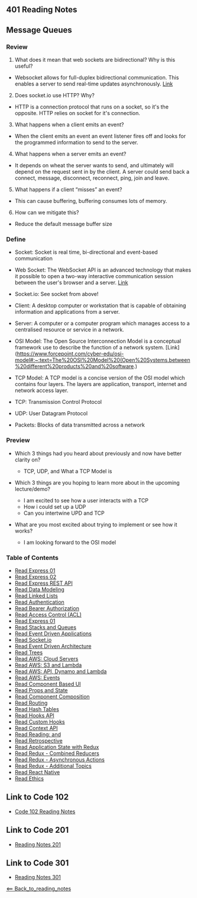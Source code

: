 ## 401 Reading Notes

## Message Queues

### Review
1. What does it mean that web sockets are bidirectional? Why is this useful?
  - Websocket allows for full-duplex bidirectional communication. This enables a server to send real-time updates asynchronously. [Link](https://www.amx.com/en-US/site_elements/benefits-and-applications-of-websockets#:~:text=Whereas%20HTTP%20relies%20on%20a,submit%20a%20request%20each%20time.)

2. Does socket.io use HTTP? Why?
- HTTP is a connection protocol that runs on a socket, so it's the opposite. HTTP relies on socket for it's connection. 

3. What happens when a client emits an event?
- When the client emits an event an event listener fires off and looks for the programmed information to send to the server. 

4. What happens when a server emits an event?
- It depends on wheat the server wants to send, and ultimately will depend on the request sent in by the client. A server could send back a connect, message, disconnect, reconnect, ping, join and leave.

5. What happens if a client “misses” an event?
- This can cause buffering, buffering consumes lots of memory. 

6. How can we mitigate this?
- Reduce the default message buffer size

### Define
- Socket: Socket is real time, bi-directional and event-based communication

- Web Socket: The WebSocket API is an advanced technology that makes it possible to open a two-way interactive communication session between the user's browser and a server. [Link](https://developer.mozilla.org/en-US/docs/Web/API/WebSockets_API)

- Socket.io: See socket from above! 
- Client: A desktop computer or workstation that is capable of obtaining information and applications from a server. 
- Server: A computer or a computer program which manages access to a centralised resource or service in a network.

- OSI Model: The Open Source Interconnection Model is a conceptual framework use to describe the function of a network system. [Link](https://www.forcepoint.com/cyber-edu/osi-model#:~:text=The%20OSI%20Model%20(Open%20Systems,between%20different%20products%20and%20software.)

- TCP Model: A TCP model is a concise version of the OSI model which contains four layers. The layers are application, transport, internet and network access layer. 

- TCP: Transmission Control Protocol
- UDP: User Datagram Protocol
- Packets: Blocks of data transmitted across a network

### Preview 
- Which 3 things had you heard about previously and now have better clarity on?
  * TCP, UDP, and What a TCP Model is

- Which 3 things are you hoping to learn more about in the upcoming lecture/demo?
  * I am excited to see how a user interacts with a TCP
  * How i could set up a UDP
  * Can you intertwine UPD and TCP

- What are you most excited about trying to implement or see how it works?
  * I am looking forward to the OSI model

### Table of Contents
- [Read Express 01](01_Reading.md)
- [Read Express 02](02_Reading.md)
- [Read Express REST API](03_Reading.md)
- [Read Data Modeling](04_Reading.md)
- [Read Linked Lists](05_Reading.md)
- [Read Authentication](06_Reading.md)
- [Read Bearer Authorization](07_Reading.md)
- [Read Access Control (ACL)](08_Reading.md)
- [Read Express 01](09_Reading.md)
- [Read Stacks and Queues](10_Reading.md)
- [Read Event Driven Applications](11_Reading.md)
- [Read Socket.io](12_Reading.md)
- [Read Event Driven Architecture](14_Reading.md)
- [Read Trees](15_Reading.md)
- [Read AWS: Cloud Servers](16_Reading.md)
- [Read AWS: S3 and Lambda](17_Reading.md)
- [Read AWS: API, Dynamo and Lambda](18_Reading.md)
- [Read AWS: Events](19_Reading.md)
- [Read Component Based UI](26_Reading.md)
- [Read Props and State](27_Reading.md)
- [Read Component Composition](28_Reading.md)
- [Read Routing](29_Reading.md)
- [Read Hash Tables](30_Reading.md)
- [Read Hooks API](31_Reading.md)
- [Read Custom Hooks](32_Reading.md)
- [Read Context API](33_Reading.md)
- [Read Reading: <Login /> and <Auth />](34_Reading.md)
- [Read Retrospective](35_Reading.md)
- [Read Application State with Redux](36_Reading.md)
- [Read Redux - Combined Reducers](37_Reading.md)
- [Read Redux - Asynchronous Actions](38_Reading.md)
- [Read Redux - Additional Topics](39_Reading.md)
- [Read React Native](41_Reading.md)
- [Read Ethics](42_Reading.md)

## Link to Code 102
- [Code 102 Reading Notes](https://jtaisey389.github.io/reading-notes/)

## Link to Code 201
- [Reading Notes 201](https://jtaisey389.github.io/reading-notes201.md/)

## Link to Code 301
- [Reading Notes 301](jtaisey389.github.io/reading-notes301.md/)

[<== Back_to_reading_notes](jtaisey389.github.io/401_readingnotes.md/)
